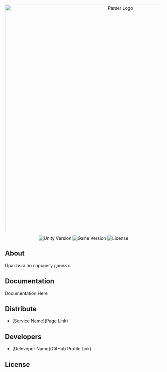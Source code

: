 <p align="center">
      <img src="https://i.ibb.co/WFnJgqb/parser-2.jpg" alt="Parser Logo" width="726">
</p>

<p align="center">
   <img src="" alt="Unity Version">
   <img src="" alt="Game Version">
   <img src="" alt="License">
</p>

## About

Практика по парсингу данных.

## Documentation

Documentation Here

## Distribute

- [Service Name](Page Link)


## Developers

- [Delevoper Name](GitHub Profile Link)

## License
